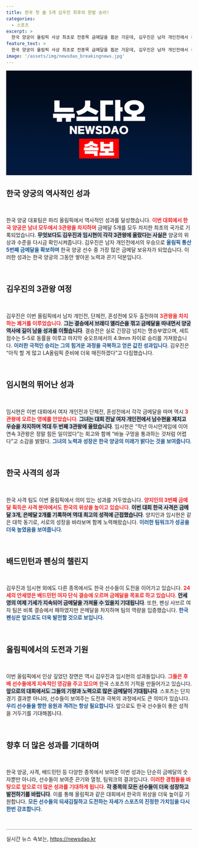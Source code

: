 ```yaml
---
title: 한국 첫 金 5개 김우진 최후의 한발 승리!
categories:
  - 스포츠
excerpt: >
  한국 양궁이 올림픽 사상 최초로 전종목 금메달을 휩쓴 가운데, 김우진은 남자 개인전에서 극적인 역전승으로 3관왕에 오른다. 임시현과 양지인도 동반 3관왕을 기록, 한국은 역사적인 성과를 이루었다.
feature_text: >
  한국 양궁이 올림픽 사상 최초로 전종목 금메달을 휩쓴 가운데, 김우진은 남자 개인전에서 극적인 역전승으로 3관왕에 오른다. 임시현과 양지인도 동반 3관왕을 기록, 한국은 역사적인 성과를 이루었다.
image: '/assets/img/newsdao_breakingnews.jpg'
---
```


<p><img src="/assets/img/newsdao_breakingnews.jpg" alt="cryptoinkorea 속보" /></p>

<h2 data-ke-size="size26">한국 양궁의 역사적인 성과</h2>

<p data-ke-size="size16">&nbsp;</p>

<p>한국 양궁 대표팀은 파리 올림픽에서 역사적인 성과를 달성했습니다. <b><span style="color: #ee2323;">이번 대회에서 한국 양궁은 남녀 모두에서 3관왕을 차지하며</span></b> 금메달 5개를 모두 차지한 최초의 국가로 기록되었습니다. <b><span style="background-color: #21538527;">무엇보다도 김우진과 임시현이 각각 3관왕에 올랐다는 사실은</span></b> 양궁의 위상과 수준을 다시금 확인시켜줍니다. 김우진은 남자 개인전에서의 우승으로 <b><span style="color: #1a5490;">올림픽 통산 5번째 금메달을 확보하며</span></b> 한국 양궁 선수 중 가장 많은 금메달 보유자가 되었습니다. 이러한 성과는 한국 양궁의 그동안 쌓아온 노력과 끈기 덕분입니다. </p>

<p data-ke-size="size16">&nbsp;</p>

<h2 data-ke-size="size26">김우진의 3관왕 여정</h2>

<p data-ke-size="size16">&nbsp;</p>

<p>김우진은 이번 올림픽에서 남자 개인전, 단체전, 혼성전에 모두 출전하여 <b><span style="color: #ee2323;">3관왕을 차지하는 쾌거를 이루었습니다</span></b>. <b><span style="background-color: #21538527;">그는 결승에서 브래디 엘리슨을 꺾고 금메달을 따내면서 양궁 역사에 길이 남을 성과를 이뤘습니다</span></b>. 결승전은 실로 긴장감 넘치는 명승부였으며, 세트 점수는 5-5로 동률을 이루고 마지막 슛오프에서의 4.9mm 차이로 승리를 가져왔습니다. <b><span style="color: #1a5490;">이러한 극적인 승리는 그의 힘겨운 과정을 극복하고 얻은 값진 성과입니다</span></b>. 김우진은 “아직 할 게 많고 LA올림픽 준비에 더욱 매진하겠다”고 다짐했습니다.</p>

<p data-ke-size="size16">&nbsp;</p>

<h2 data-ke-size="size26">임시현의 뛰어난 성과</h2>

<p data-ke-size="size16">&nbsp;</p>

<p>임시현은 이번 대회에서 여자 개인전과 단체전, 혼성전에서 각각 금메달을 따며 역시 <b><span style="color: #ee2323;">3관왕에 오르는 영예를 안았습니다</span></b>. <b><span style="background-color: #21538527;">그녀는 대회 전날 여자 개인전에서 남수현을 제치고 우승을 차지하며 역대 두 번째 3관왕에 올랐습니다</span></b>. 임시현은 “작년 아시안게임에 이어 연속 3관왕은 정말 힘든 일이었다”는 회고와 함께 “바늘 구멍을 통과하는 것처럼 어렵다”고 소감을 밝혔다. <b><span style="color: #1a5490;">그녀의 노력과 성장은 한국 양궁의 미래가 밝다는 것을 보여줍니다</span></b>.</p>

<p data-ke-size="size16">&nbsp;</p>

<h2 data-ke-size="size26">한국 사격의 성과</h2>

<p data-ke-size="size16">&nbsp;</p>

<p>한국 사격 팀도 이번 올림픽에서 의미 있는 성과를 거두었습니다. <b><span style="color: #ee2323;">양지인의 3번째 금메달 획득은 사격 분야에서도 한국의 위상을 높이고 있습니다</span></b>. <b><span style="background-color: #21538527;">이번 대회 한국 사격은 금메달 3개, 은메달 2개를 기록하며 역대 최고의 성적에 근접했습니다</span></b>. 양지인과 임시현은 같은 대학 동기로, 서로의 성장을 바라보며 함께 노력해왔습니다. <b><span style="color: #1a5490;">이러한 팀워크가 성공을 더욱 높였음을 보여줍니다</span></b>.</p>

<p data-ke-size="size16">&nbsp;</p>

<h2 data-ke-size="size26">배드민턴과 펜싱의 챌린지</h2>

<p data-ke-size="size16">&nbsp;</p>

<p>김우진과 임시현 외에도 다른 종목에서도 한국 선수들이 도전을 이어가고 있습니다. <b><span style="color: #ee2323;">24세의 안세영은 배드민턴 여자 단식 결승에 오르며 금메달을 목표로 하고 있습니다</span></b>. <b><span style="background-color: #21538527;">안세영의 여제 기세가 지속되어 금메달을 가져올 수 있을지 기대됩니다</span></b>. 또한, 펜싱 사브르 여자 팀은 비록 결승에서 패하였지만 은메달을 차지하며 팀의 역량을 입증했습니다. <b><span style="color: #1a5490;">한국 펜싱은 앞으로도 더욱 발전할 것으로 보입니다</span></b>.</p>

<p data-ke-size="size16">&nbsp;</p>

<h2 data-ke-size="size26">올림픽에서의 도전과 기원</h2>

<p data-ke-size="size16">&nbsp;</p>

<p>이번 올림픽에서 인상 깊었던 장면은 역시 김우진과 임시현의 성과들입니다. <b><span style="color: #ee2323;">그들은 후배 선수들에게 지속적인 영감을 주고 있으며</span></b> 한국 스포츠의 기적을 만들어가고 있습니다. <b><span style="background-color: #21538527;">앞으로의 대회에서도 그들의 기량과 노력으로 많은 금메달이 기대됩니다</span></b>. 스포츠는 단지 경기 결과뿐 아니라, 선수들이 보여주는 도전과 극복의 과정에서도 큰 의미가 있습니다. <b><span style="color: #1a5490;">우리 선수들을 향한 응원과 격려는 항상 필요합니다</span></b>. 앞으로도 한국 선수들이 좋은 성적을 거두기를 기대해봅니다.</p>

<p data-ke-size="size16">&nbsp;</p>

<h2 data-ke-size="size26">향후 더 많은 성과를 기대하며</h2>

<p data-ke-size="size16">&nbsp;</p>

<p>한국 양궁, 사격, 배드민턴 등 다양한 종목에서 보여준 이번 성과는 단순히 금메달의 숫자뿐만 아니라, 선수들이 보여준 끈기와 열정, 팀워크의 결과입니다. <b><span style="color: #ee2323;">이러한 경험들을 바탕으로 앞으로 더 많은 성과를 기대하게 됩니다</span></b>. <b><span style="background-color: #21538527;">각 종목의 모든 선수들이 더욱 성장하고 발전하기를 바랍니다</span></b>. 이를 통해 올림픽과 같은 대회에서 한국의 위상을 더욱 높이길 기원합니다. <b><span style="color: #1a5490;">모든 선수들의 되새김질하고 도전하는 자세가 스포츠의 진정한 가치임을 다시 한번 강조합니다</span></b>.</p>

<p data-ke-size="size16">&nbsp;</p>

<hr style="height: 2px; border: none; background-color: #ccc;"/>
실시간 뉴스 속보는, <a href="https://newsdao.kr" rel="dofollow">https://newsdao.kr</a>


